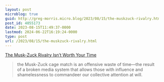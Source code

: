 ```yaml
---
layout: post
microblog: true
guid: http://greg-morris.micro.blog/2023/08/15/the-muskzuck-rivalry.html
post_id: 4055173
date: 2023-08-15T11:49:37-0000
lastmod: 2024-06-22T16:19:24-0000
type: post
url: /2023/08/15/the-muskzuck-rivalry.html
---
```

[The Musk-Zuck Rivalry Isn’t Worth Your Time](https://www.theatlantic.com/technology/archive/2023/08/musk-zuckerberg-rivalry-newsworthiness/675014/)

> the Musk-Zuck cage match is an offensive waste of time—the result of a broken media system that allows those with influence and shamelessness to commandeer our collective attention at will.
